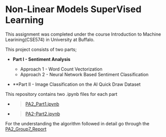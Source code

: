 # Non-Linear Models SuperVised Learning
This assignment was completed under the course Introduction to Machine Learining(CSE574) in University at Buffalo.

This project consists of two parts;

* **Part I - Sentiment Analysis**
  * Approach 1 - Word Count Vectorization
  * Approach 2 - Neural Network Based Sentiment Classification

* **Part II - Image Classification on the AI Quick Draw Dataset

This repository contains two .ipynb files for each part
  * > [PA2_Part1.ipynb](PA2_Part1.ipynb)
  * > [PA2-Part2.ipynb](PA2-Part2.ipynb)
  
For the understanding the algorithm followed in detail go through the [PA2_Group7_Report](PA2_Group7_Report.pdf)
